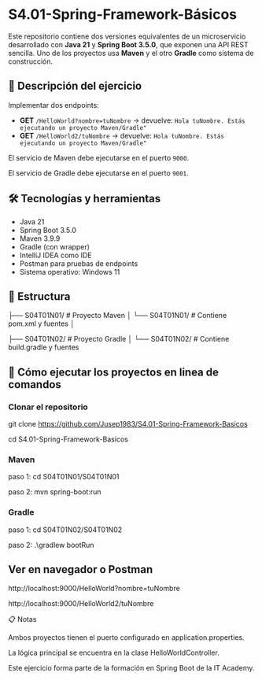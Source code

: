 # S4.01-Spring-Framework-Básicos


Este repositorio contiene dos versiones equivalentes de un microservicio desarrollado con **Java 21** y **Spring Boot 3.5.0**, que exponen una API REST sencilla. Uno de los proyectos usa **Maven** y el otro **Gradle** como sistema de construcción.

## 🎯 Descripción del ejercicio

Implementar dos endpoints:

- **GET** `/HelloWorld?nombre=tuNombre` → devuelve: `Hola tuNombre. Estás ejecutando un proyecto Maven/Gradle"`
- **GET** `/HelloWorld2/tuNombre` → devuelve: `Hola tuNombre. Estás ejecutando un proyecto Maven/Gradle"`

El servicio de Maven debe ejecutarse en el puerto `9000`.

El servicio de Gradle debe ejecutarse en el puerto `9001`.

## 🛠️ Tecnologías y herramientas

- Java 21
- Spring Boot 3.5.0
- Maven 3.9.9
- Gradle (con wrapper)
- IntelliJ IDEA como IDE
- Postman para pruebas de endpoints
- Sistema operativo: Windows 11

## 📂 Estructura

├── S04T01N01/ # Proyecto Maven │ └── S04T01N01/ # Contiene pom.xml y fuentes │ 

├── S04T01N02/ # Proyecto Gradle │ └── S04T01N02/ # Contiene build.gradle y fuentes


## 🚀 Cómo ejecutar los proyectos en linea de comandos

### Clonar el repositorio

   git clone https://github.com/Jusep1983/S4.01-Spring-Framework-Basicos

   cd S4.01-Spring-Framework-Basicos


### Maven

paso 1: cd S04T01N01/S04T01N01

paso 2: mvn spring-boot:run


### Gradle
paso 1: cd S04T01N02/S04T01N02

paso 2: .\gradlew bootRun


## Ver en navegador o Postman

http://localhost:9000/HelloWorld?nombre=tuNombre

http://localhost:9000/HelloWorld2/tuNombre

📋 Notas

Ambos proyectos tienen el puerto configurado en application.properties.

La lógica principal se encuentra en la clase HelloWorldController.

Este ejercicio forma parte de la formación en Spring Boot de la IT Academy.
